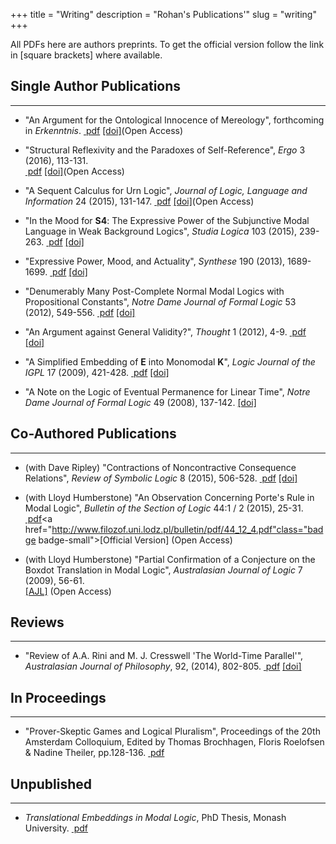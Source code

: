 +++
title = "Writing"
description = "Rohan's Publications'"
slug = "writing"
+++

All PDFs here are authors preprints. To get the official version follow the link in
<span class="badge badge-small">[square brackets]</span> where available. 

## Single Author Publications ##
<hr />

+ "An Argument for the Ontological Innocence of Mereology",
forthcoming in _Erkenntnis_.
<a href="/writing/mereology.pdf" class="badge badge-small"><i class="fa fa-file-pdf-o"></i>&nbsp;pdf</a>
<a href="http://dx.doi.org/10.1007/s10670-015-9762-x" class="badge badge-small">[doi]</a>(Open Access)</p>

+ "Structural Reflexivity and the Paradoxes of Self-Reference", 
_Ergo_ 3 (2016), 113-131.  
<a href="/writing/reflexivity-and-paradox.pdf" class="badge badge-small"><i class="fa fa-file-pdf-o"></i>&nbsp;pdf</a>
<a href="http://dx.doi.org/10.3998/ergo.12405314.0003.005" class="badge badge-small">[doi]</a>(Open Access)</p>

+ "A Sequent Calculus for Urn Logic",
_Journal of Logic, Language and Information_ 24 (2015), 131-147.
<a href="/writing/urn-logic.pdf" class="badge badge-small"><i class="fa fa-file-pdf-o"></i>&nbsp;pdf</a>
<a href="http://dx.doi.org/10.1007/s10849-015-9216-5" class="badge badge-small">[doi]</a>(Open Access)</p>

+ "In the Mood for **S4**: The Expressive Power of the Subjunctive Modal Language in Weak Background Logics", 
_Studia Logica_ 103 (2015), 239-263.
<a href="/writing/itmfs4.pdf" class="badge badge-small"><i class="fa fa-file-pdf-o"></i>&nbsp;pdf</a>
<a href="http://dx.doi.org/10.1007%2Fs11225-014-9557-0" class="badge badge-small">[doi]</a>

+ "Expressive Power, Mood, and Actuality", _Synthese_ 190 (2013), 1689-1699. 
<a href="/writing/epmaac.pdf" class="badge badge-small"><i class="fa fa-file-pdf-o"></i>&nbsp;pdf</a>
<a href="http://dx.doi.org/10.1007/s11229-011-9933-5" class="badge badge-small">[doi]</a>

+ "Denumerably Many Post-Complete Normal Modal Logics with Propositional Constants", _Notre Dame Journal of Formal Logic_ 53 (2012), 549-556. 
<a href="/writing/dmpcnmlpc.pdf" class="badge badge-small"><i class="fa fa-file-pdf-o"></i>&nbsp;pdf</a>
<a href="http://dx.doi.org/10.1215/00294527-1722746" class="badge badge-small">[doi]</a>

+ "An Argument against General Validity?", _Thought_ 1 (2012), 4-9. 
<a href="/writing/aagv.pdf" class="badge badge-small"><i class="fa fa-file-pdf-o"></i>&nbsp;pdf</a>
<a href="http://dx.doi.org/10.1002/tht3.1" class="badge badge-small">[doi]</a>


+ "A Simplified Embedding of **E** into Monomodal **K**", _Logic Journal of the IGPL_ 17 (2009), 421-428. 
<a href="/writing/aseEinK.pdf" class="badge badge-small"><i class="fa fa-file-pdf-o"></i>&nbsp;pdf</a>
<a href="http://dx.doi.org/10.1093/jigpal/jzp024" class="badge badge-small">[doi]</a>


+ "A Note on the Logic of Eventual Permanence for Linear Time", _Notre Dame Journal of Formal Logic_ 49 (2008), 137-142. 
<a href="http://dx.doi.org/10.1215/00294527-2008-003" class="badge badge-small">[doi]</a>


## Co-Authored Publications ##
<hr />

+ (with  Dave Ripley) "Contractions of Noncontractive Consequence Relations", _Review of Symbolic Logic_ 8 (2015), 506-528.
<a href="http://philpapers.org/archive/FRECON.pdf" class="badge badge-small"><i class="fa fa-file-pdf-o"></i>&nbsp;pdf</a>
<a href="http://dx.doi.org/10.1017/S1755020314000409" class="badge badge-small">[doi]</a>

+ (with Lloyd Humberstone) "An Observation Concerning Porte's Rule in Modal Logic",
_Bulletin of the Section of Logic_ 44:1 / 2 (2015), 25-31.
<a href="/writing/porte.pdf" class="badge badge small"><i class="fa fa-file-pdf-o"></i>&nbsp;pdf</a><a href="http://www.filozof.uni.lodz.pl/bulletin/pdf/44_12_4.pdf"class="badge badge-small">[Official Version]</a> (Open Access)


+ (with Lloyd Humberstone) "Partial Confirmation of a Conjecture on the Boxdot Translation in Modal Logic", _Australasian Journal of Logic_ 7 (2009), 56-61. 
<br /><a href="http://ojs.victoria.ac.nz/ajl/article/view/1808" class="badge badge-small">[AJL]</a> (Open Access)



## Reviews ##
<hr />

+ "Review of A.A. Rini and M. J. Cresswell 'The World-Time Parallel'", _Australasian Journal of Philosophy_, 92, (2014), 802-805. 
<a href="/writing/wtp-review.pdf" class="badge badge-small"><i class="fa fa-file-pdf-o"></i>&nbsp;pdf</a>
<a href="http://dx.doi.org/10.1080/00048402.2014.887738" class="badge badge-small">[doi]</a>

## In Proceedings ##
<hr />

+ "Prover-Skeptic Games and Logical Pluralism", 
Proceedings of the 20th Amsterdam Colloquium, Edited by Thomas Brochhagen, Floris Roelofsen & Nadine Theiler, pp.128-136.
<a href="http://rohan-french.github.io/slides-handouts/psac-proceedings.pdf" class="badge badge-small"><i class="fa fa-file-pdf-o"></i>&nbsp;pdf</a>

## Unpublished ##
<hr />

+ _Translational Embeddings in Modal Logic_, PhD Thesis, Monash University.
<a href="/writing/phd-thesis.pdf" class="badge badge-small"><i class="fa fa-file-pdf-o"></i>&nbsp;pdf</a>


